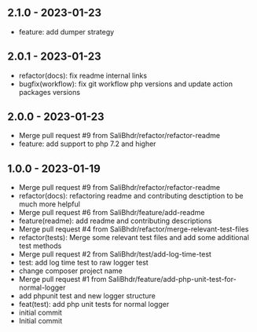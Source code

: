 ## 2.1.0 - 2023-01-23
 - feature: add dumper strategy

## 2.0.1 - 2023-01-23
 - refactor(docs): fix readme internal links
 - bugfix(workflow): fix git workflow php versions and update action packages versions

## 2.0.0 - 2023-01-23
 - Merge pull request #9 from SaliBhdr/refactor/refactor-readme
 - feature: add support to php 7.2 and higher

## 1.0.0 - 2023-01-19
 - Merge pull request #9 from SaliBhdr/refactor/refactor-readme
 - refactor(docs): refactoring readme and contributing desctiption to be much more helpful
 - Merge pull request #6 from SaliBhdr/feature/add-readme
 - feature(readme): add readme and contributing descriptions
 - Merge pull request #4 from SaliBhdr/refactor/merge-relevant-test-files
 - refactor(tests): Merge some relevant test files and add some additional test methods
 - Merge pull request #2 from SaliBhdr/test/add-log-time-test
 - test: add log time test to raw logger test
 - change composer project name
 - Merge pull request #1 from SaliBhdr/feature/add-php-unit-test-for-normal-logger
 - add phpunit test and new logger structure
 - feat(test): add php unit tests for normal logger
 - initial commit
 - Initial commit

